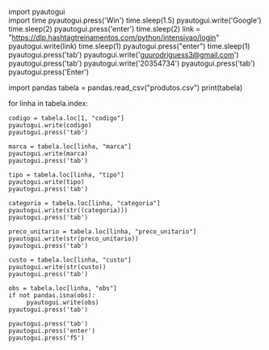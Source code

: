 import pyautogui  
import time
pyautogui.press('Win')
time.sleep(1.5)
pyautogui.write('Google')
time.sleep(2)
pyautogui.press('enter')
time.sleep(2)
link = "https://dlp.hashtagtreinamentos.com/python/intensivao/login"
pyautogui.write(link)
time.sleep(1)
pyautogui.press("enter")
time.sleep(1)
pyautogui.press('tab')
pyautogui.write('guurodriguess3@gmail.com')
pyautogui.press('tab')
pyautogui.write('20354734')
pyautogui.press('tab')
pyautogui.press('Enter')


import pandas
tabela = pandas.read_csv("produtos.csv")
print(tabela)

for linha in tabela.index:
    
    codigo = tabela.loc[1, "codigo"]
    pyautogui.write(codigo)
    pyautogui.press('tab')

    marca = tabela.loc[linha, "marca"]
    pyautogui.write(marca)
    pyautogui.press('tab')

    tipo = tabela.loc[linha, "tipo"]
    pyautogui.write(tipo)
    pyautogui.press('tab')
    
    categoria = tabela.loc[linha, "categoria"]
    pyautogui.write(str((categoria)))
    pyautogui.press('tab')

    preco_unitario = tabela.loc[linha, "preco_unitario"]
    pyautogui.write(str(preco_unitario))
    pyautogui.press('tab')
    
    custo = tabela.loc[linha, "custo"]
    pyautogui.write(str(custo))
    pyautogui.press('tab')

    obs = tabela.loc[linha, "obs"]
    if not pandas.isna(obs):
         pyautogui.write(obs)
    pyautogui.press('tab')

    pyautogui.press('tab')
    pyautogui.press('enter')
    pyautogui.press('f5')
    
